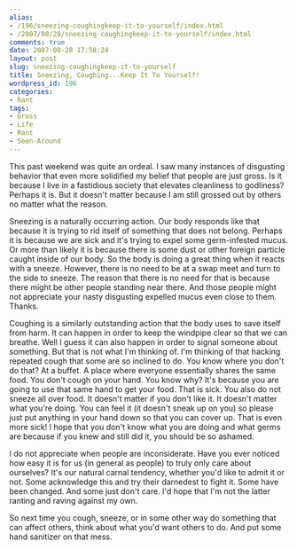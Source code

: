 ```yaml
---
alias:
- /196/sneezing-coughingkeep-it-to-yourself/index.html
- /2007/08/28/sneezing-coughingkeep-it-to-yourself/index.html
comments: true
date: 2007-08-28 17:58:24
layout: post
slug: sneezing-coughingkeep-it-to-yourself
title: Sneezing, Coughing...Keep It To Yourself!
wordpress_id: 196
categories:
- Rant
tags:
- Gross
- Life
- Rant
- Seen-Around
---
```


This past weekend was quite an ordeal.  I saw many instances of disgusting behavior that even more solidified my belief that people are just gross.  Is it because I live in a fastidious society that elevates cleanliness to godliness?  Perhaps it is.  But it doesn't matter because I am still grossed out by others no matter what the reason.

Sneezing is a naturally occurring action.  Our body responds like that because it is trying to rid itself of something that does not belong.  Perhaps it is because we are sick and it's trying to expel some germ-infested mucus.  Or more than likely it is because there is some dust or other foreign particle caught inside of our body.  So the body is doing a great thing when it reacts with a sneeze.  However, there is no need to be at a swap meet and turn to the side to sneeze.  The reason that there is no need for that is because there might be other people standing near there.  And those people might not appreciate your nasty disgusting expelled mucus even close to them.  Thanks.

Coughing is a similarly outstanding action that the body uses to save itself from harm.  It can happen in order to keep the windpipe clear so that we can breathe.  Well I guess it can also happen in order to signal someone about something.  But that is not what I'm thinking of.  I'm thinking of that hacking repeated cough that some are so inclined to do.  You know where you don't do that?  At a buffet.  A place where everyone essentially shares the same food.  You don't cough on your hand.  You know why?  It's because you are going to use that same hand to get your food.  That is sick.  You also do not sneeze all over food.  It doesn't matter if you don't like it.  It doesn't matter what you're doing.  You can feel it (it doesn't sneak up on you) so please just put anything in your hand down so that you can cover up.  That is even more sick!  I hope that you don't know what you are doing and what germs are because if you knew and still did it, you should be so ashamed.

I do not appreciate when people are inconsiderate.  Have you ever noticed how easy it is for us (in general as people) to truly only care about ourselves?  It's our natural carnal tendency, whether you'd like to admit it or not.  Some acknowledge this and try their darnedest to fight it.  Some have been changed.  And some just don't care.  I'd hope that I'm not the latter ranting and raving against my own.  

So next time you cough, sneeze, or in some other way do something that can affect others, think about what you'd want others to do.  And put some hand sanitizer on that mess.
